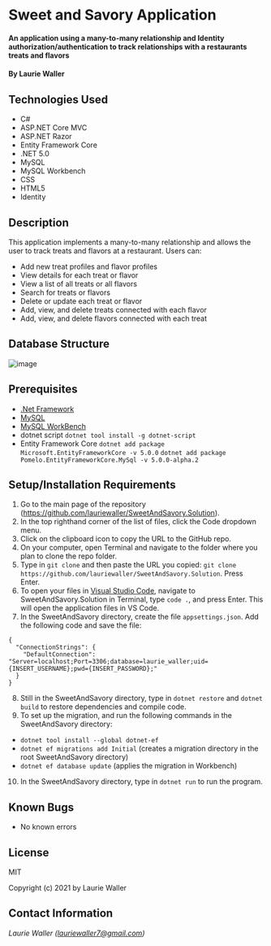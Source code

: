 # Sweet and Savory Application

#### An application using a many-to-many relationship and Identity authorization/authentication to track relationships with a restaurants treats and flavors

#### By **Laurie Waller**

## Technologies Used

* C#
* ASP.NET Core MVC
* ASP.NET Razor
* Entity Framework Core
* .NET 5.0
* MySQL 
* MySQL Workbench
* CSS
* HTML5
* Identity

## Description
This application implements a many-to-many relationship and allows the user to track treats and flavors at a restaurant. Users can:
* Add new treat profiles and flavor profiles
* View details for each treat or flavor 
* View a list of all treats or all flavors
* Search for treats or flavors
* Delete or update each treat or flavor
* Add, view, and delete treats connected with each flavor
* Add, view, and delete flavors connected with each treat

## Database Structure 

![image](https://user-images.githubusercontent.com/57472714/120902302-6f019980-c5f4-11eb-892f-f55aec0df076.png)

## Prerequisites
* [.Net Framework](https://dotnet.microsoft.com/download/dotnet/thank-you/sdk-2.2.106-macos-x64-installer)
* [MySQL](https://dev.mysql.com/downloads/file/?id=484914)
* [MySQL WorkBench](https://dev.mysql.com/downloads/file/?id=484391)
* dotnet script 
  `dotnet tool install -g dotnet-script`
* Entity Framework Core
  `dotnet add package Microsoft.EntityFrameworkCore -v 5.0.0`
  `dotnet add package Pomelo.EntityFrameworkCore.MySql -v 5.0.0-alpha.2`

## Setup/Installation Requirements

  1. Go to the main page of the repository (https://github.com/lauriewaller/SweetAndSavory.Solution).
  2. In the top righthand corner of the list of files, click the Code dropdown menu.
  3. Click on the clipboard icon to copy the URL to the GitHub repo.
  4. On your computer, open Terminal and navigate to the folder where you plan to clone the repo folder.
  5. Type in `git clone` and then paste the URL you copied: `git clone https://github.com/lauriewaller/SweetAndSavory.Solution`. Press Enter.
  6. To open your files in [Visual Studio Code](https://code.visualstudio.com/),
  navigate to SweetAndSavory.Solution in Terminal, type `code .`, and press Enter. This will open the application files in VS Code.
  7. In the SweetAndSavory directory, create the file `appsettings.json`. Add the following code and save the file:

    {
      "ConnectionStrings": {
        "DefaultConnection": "Server=localhost;Port=3306;database=laurie_waller;uid={INSERT_USERNAME};pwd={INSERT_PASSWORD};"
      }
    }
  8. Still in the SweetAndSavory directory, type in `dotnet restore` and `dotnet build` to restore dependencies and compile code.
  9. To set up the migration, and run the following commands in the SweetAndSavory directory:
  
  * `dotnet tool install --global dotnet-ef`
  * `dotnet ef migrations add Initial` (creates a migration directory in the root SweetAndSavory directory)
  * `dotnet ef database update` (applies the migration in Workbench)
 
  10. In the SweetAndSavory directory, type in `dotnet run` to run the program. 


## Known Bugs

* No known errors

## License

MIT

Copyright (c) 2021 by Laurie Waller

## Contact Information

_Laurie Waller (lauriewaller7@gmail.com)_
